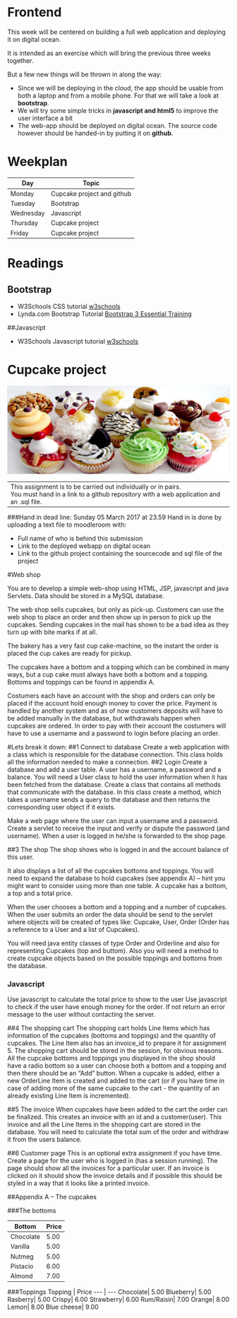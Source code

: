 # Frontend

This week will be centered on building a full web application and deploying it on digital ocean. 

It is intended as an exercise which will bring the previous three weeks together.

But a few new things will be thrown in along the way:

* Since we will be deploying in the cloud, the app should be usable from both a laptop and from a mobile phone. For that we will take a look at **bootstrap**.
* We will try some simple tricks in **javascript and html5** to improve the user interface a bit
* The web-app should be deployed on digital ocean. The source code however should be handed-in by putting it on **github**.

# Weekplan

Day | Topic
---|---
Monday | Cupcake project and github
Tuesday | Bootstrap 
Wednesday |Javascript
Thursday | Cupcake project
Friday | Cupcake project

# Readings

## Bootstrap
* W3Schools CSS tutorial [w3schools](https://www.w3schools.com/bootstrap/default.asp)
* Lynda.com Bootstrap Tutorial [Bootstrap 3 Essential Training](https://www.lynda.com/Bootstrap-tutorials/Welcome/417641/429420-4.html)

##Javascript
* W3Schools Javascript tutorial [w3schools](https://www.w3schools.com/js/default.asp)

# Cupcake project
![](CupcakeImage.jpg)

<table><tr><td>
This assignment is to be carried out individually or in pairs.<br>
You must hand in a link to a github repository with a web application and an .sql file.<br>
</td></tr></table>

###Hand in dead line: Sunday 05 March 2017 at 23.59
Hand in is done by uploading a text file to moodleroom with:

* Full name of who is behind this submission
* Link to the deployed webapp on digital ocean
* Link to the github project containing the sourcecode and sql file of the project

#Web shop

You are to develop a simple web-shop using HTML, JSP, javascript and java Servlets. Data should be stored in a MySQL database.

The web shop sells cupcakes, but only as pick-up. Customers can use the web shop to place an order and then show up in person to pick up the cupcakes. Sending cupcakes in the mail has shown to be a bad idea as they turn up with bite marks if at all.

The bakery has a very fast cup cake-machine, so the instant the order is placed the cup cakes are ready for pickup.

The cupcakes have a bottom and a topping which can be combined in many ways, but a cup cake must always have both a bottom and a topping. Bottoms and toppings can be found in appendix A.

Costumers each have an account with the shop and orders can only be placed if the account hold enough money to cover the price. Payment is handled by another system and as of now customers deposits will have to be added manually in the database, but withdrawals happen when cupcakes are ordered.
In order to pay with their account the costumers will have to use a username and a password to login before placing an order.

#Lets break it down:
##1 Connect to database
Create a web application with a class which is responsible for the database connection. This class holds all the information needed to make a connection.
##2 Login
Create a database and add a user table. A user has a username, a password and a balance.
You will need a User class to hold the user information when it has been fetched from the database.
Create a class that contains all methods that communicate with the database. In this class create a method, which takes a username sends a query to the database and then returns the corresponding user object if it exists.

Make a web page where the user can input a username and a password. Create a servlet to receive the input and verify or dispute the password (and username).
When a user is logged in he/she is forwarded to the shop page.

##3 The shop
The shop shows who is logged in and the account balance of this user.

It also displays a list of all the cupcakes bottoms and toppings. You will need to expand the database to hold
cupcakes (see appendix A) – hint you might want to consider using more than one table. A cupcake has a bottom, a top and a total price.

When the user chooses a bottom and a topping and a number of cupcakes. When the user submits an order the data should be send to the servlet where objects will be created of types like: Cupcake, User, Order (Order has a reference to a User and a list of Cupcakes).

You will need java entity classes of type Order and Orderline and also for representing Cupcakes (top and buttom). Also you will need a method to create cupcake objects based on the possible toppings and bottoms from the database.

### Javascript
Use javascript to calculate the total price to show to the user
Use javascript to check if the user have enough money for the order. If not return an error message to the user without contacting the server.

##4 The shopping cart
The shopping cart holds Line Items which has information of the cupcakes (bottoms and toppings) and the quantity of cupcakes. The Line Item also has an invoice_id to prepare it for assignment 5.
The shopping cart should be stored in the session, for obvious reasons.
All the cupcake bottoms and toppings you displayed in the shop should have a radio bottom so a user can choose both a bottom and a topping and then there should be an “Add” button. When a cupcake is added, either a new OrderLine Item is created and added to the cart (or if you have time in case of adding more of the same cupcake to the cart - the quantity of an already existing Line Item is incremented).

##5 The invoice
When cupcakes have been added to the cart the order can be finalized. This creates an invoice with an id and a customer(user). This invoice and all the Line Items in the shopping cart are stored in the database.
You will need to calculate the total sum of the order and withdraw it from the users balance.

##6 Customer page
This is an optional extra assignment if you have time.
Create a page for the user who is logged in (has a session running). The page should show all the invoices for a particular user. If an invoice is clicked on it should show the invoice details and if possible this should be styled in a way that it looks like a printed invoice.

##Appendix A – The cupcakes

###The bottoms

Bottom |Price
---|---
Chocolate|5.00
Vanilla|5.00
Nutmeg|5.00
Pistacio|6.00
Almond|7.00

###Toppings
Topping | Price
--- | ---
Chocolate| 5.00
Blueberry| 5.00
Rasberry| 5.00
Crispy| 6.00
Strawberry| 6.00
Rum/Raisin| 7.00
Orange| 8.00
Lemon| 8.00
Blue cheese| 9.00
 
